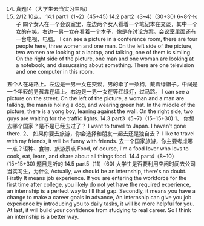 
14.	真题14（大学生去当实习生吗）
2022. 2/12 10点，
14.1	part1（1~2）(45+45)
14.2	part2（3~4）(30+30) 6~8个句子
四个女人在一个会议室里，左边两个女人看着一个笔记本在交谈，其中一个女的在笑。右边一男一女在看着一个本子，像是在讨论方案。会议室里面还有一台电视、电脑。
I can see a picture in a conference room, there are four people here, three women and one man.
On the left side of the picture, two women are looking at a laptop, and talking, one of them is simling.
On the right side of the picture, one man and one woman are looking at a notebook, and dissucssing about something.
There are one television and one computer in this room.

五个人在马路上。左边是一男一女在交谈，男的牵了一条狗，戴着绿帽子。中间是一个年轻的男孩靠在墙上。右边是一男一女在等红绿灯，过马路。
I can see a picture on the street.
On the left of the picture, a woman and a man are talking, the man is holing a dog, and wearing green hat.
In the middle of the picture, there is a yong boy, leaning against the wall.
On the right side, two guys are waiting for the traffic lights.
14.3	part3（5~7）(15+15+30)
1、	你想去哪个国家？是不是已经去过了？
I want to travel to Japan. I haven’t gone there.
2、	如果你要去旅游，你会选择和朋友一起去还是独自去？
I like to travel with my friends, it will be funny with friends.
去一个国家旅游，你主要考虑哪一点？语种、食物、旅游景点
Food, of course, I'm a food lover  who lovs to cook, eat, learn, and share about all things food.
14.4	part4（8~10）(15+15+30) 题目是听的
14.5	part5（11）(60)
大学生是否要利用空闲时间去公司当实习生，为什么
Actually, we should be an internship, there's no doubt.
Firstly It means job experience. If you are entering the workforce for the first time after college, you likely do not yet have the required experience, an internship is a perfect way to fill that gap.
Secondly, it means you have a change to make a career goals in advance, An internship can give you job experience by introducing you to daily tasks, it will be more helpful for you.
At last, it will build your confidence from studying to real career.
So I think an internship is a better way.

